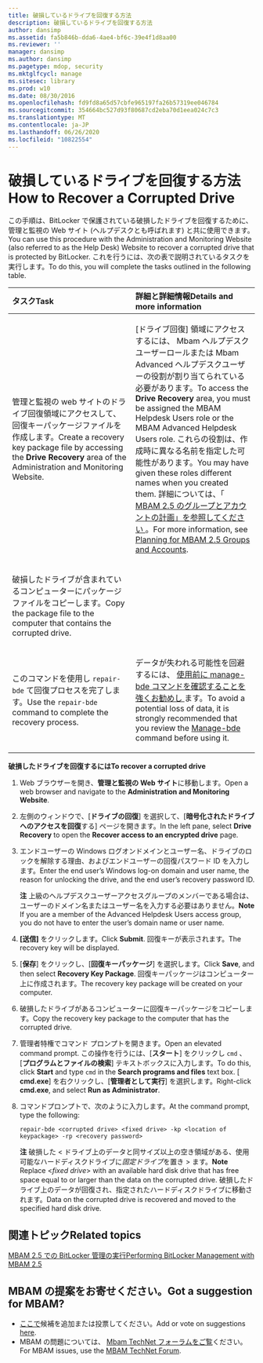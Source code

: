 ```yaml
---
title: 破損しているドライブを回復する方法
description: 破損しているドライブを回復する方法
author: dansimp
ms.assetid: fa5b846b-dda6-4ae4-bf6c-39e4f1d8aa00
ms.reviewer: ''
manager: dansimp
ms.author: dansimp
ms.pagetype: mdop, security
ms.mktglfcycl: manage
ms.sitesec: library
ms.prod: w10
ms.date: 08/30/2016
ms.openlocfilehash: fd9fd8a65d57cbfe965197fa26b57319ee046784
ms.sourcegitcommit: 354664bc527d93f80687cd2eba70d1eea024c7c3
ms.translationtype: MT
ms.contentlocale: ja-JP
ms.lasthandoff: 06/26/2020
ms.locfileid: "10822554"
---
```

# <span data-ttu-id="9a4ad-103">破損しているドライブを回復する方法</span><span class="sxs-lookup"><span data-stu-id="9a4ad-103">How to Recover a Corrupted Drive</span></span>


<span data-ttu-id="9a4ad-104">この手順は、BitLocker で保護されている破損したドライブを回復するために、管理と監視の Web サイト (ヘルプデスクとも呼ばれます) と共に使用できます。</span><span class="sxs-lookup"><span data-stu-id="9a4ad-104">You can use this procedure with the Administration and Monitoring Website (also referred to as the Help Desk) Website to recover a corrupted drive that is protected by BitLocker.</span></span> <span data-ttu-id="9a4ad-105">これを行うには、次の表で説明されているタスクを実行します。</span><span class="sxs-lookup"><span data-stu-id="9a4ad-105">To do this, you will complete the tasks outlined in the following table.</span></span>

<table>
<colgroup>
<col width="50%" />
<col width="50%" />
</colgroup>
<thead>
<tr class="header">
<th align="left"><span data-ttu-id="9a4ad-106">タスク</span><span class="sxs-lookup"><span data-stu-id="9a4ad-106">Task</span></span></th>
<th align="left"><span data-ttu-id="9a4ad-107">詳細と詳細情報</span><span class="sxs-lookup"><span data-stu-id="9a4ad-107">Details and more information</span></span></th>
</tr>
</thead>
<tbody>
<tr class="odd">
<td align="left"><p><span data-ttu-id="9a4ad-108"><strong> </strong> 管理と監視の web サイトのドライブ回復領域にアクセスして、回復キーパッケージファイルを作成します。</span><span class="sxs-lookup"><span data-stu-id="9a4ad-108">Create a recovery key package file by accessing the <strong>Drive Recovery</strong> area of the Administration and Monitoring Website.</span></span></p></td>
<td align="left"><p><span data-ttu-id="9a4ad-109">[ドライブ回復] 領域にアクセスするには、 <strong> </strong> Mbam ヘルプデスクユーザーロールまたは Mbam Advanced ヘルプデスクユーザーの役割が割り当てられている必要があります。</span><span class="sxs-lookup"><span data-stu-id="9a4ad-109">To access the <strong>Drive Recovery</strong> area, you must be assigned the MBAM Helpdesk Users role or the MBAM Advanced Helpdesk Users role.</span></span> <span data-ttu-id="9a4ad-110">これらの役割は、作成時に異なる名前を指定した可能性があります。</span><span class="sxs-lookup"><span data-stu-id="9a4ad-110">You may have given these roles different names when you created them.</span></span> <span data-ttu-id="9a4ad-111">詳細については、「 <a href="planning-for-mbam-25-groups-and-accounts.md#bkmk-helpdesk-roles" data-raw-source="[Planning for MBAM 2.5 Groups and Accounts](planning-for-mbam-25-groups-and-accounts.md#bkmk-helpdesk-roles)"> MBAM 2.5 のグループとアカウントの計画」を参照してください </a> 。</span><span class="sxs-lookup"><span data-stu-id="9a4ad-111">For more information, see <a href="planning-for-mbam-25-groups-and-accounts.md#bkmk-helpdesk-roles" data-raw-source="[Planning for MBAM 2.5 Groups and Accounts](planning-for-mbam-25-groups-and-accounts.md#bkmk-helpdesk-roles)">Planning for MBAM 2.5 Groups and Accounts</a>.</span></span></p></td>
</tr>
<tr class="even">
<td align="left"><p><span data-ttu-id="9a4ad-112">破損したドライブが含まれているコンピューターにパッケージファイルをコピーします。</span><span class="sxs-lookup"><span data-stu-id="9a4ad-112">Copy the package file to the computer that contains the corrupted drive.</span></span></p></td>
<td align="left"><p></p></td>
</tr>
<tr class="odd">
<td align="left"><p><span data-ttu-id="9a4ad-113">このコマンドを使用し <code>repair-bde</code> て回復プロセスを完了します。</span><span class="sxs-lookup"><span data-stu-id="9a4ad-113">Use the <code>repair-bde</code> command to complete the recovery process.</span></span></p></td>
<td align="left"><p><span data-ttu-id="9a4ad-114">データが失われる可能性を回避するには、 <a href="https://go.microsoft.com/fwlink/?LinkId=393567" data-raw-source="[Manage-bde](https://go.microsoft.com/fwlink/?LinkId=393567)"> 使用前に manage-bde コマンドを確認することを強くお勧めし </a> ます。</span><span class="sxs-lookup"><span data-stu-id="9a4ad-114">To avoid a potential loss of data, it is strongly recommended that you review the <a href="https://go.microsoft.com/fwlink/?LinkId=393567" data-raw-source="[Manage-bde](https://go.microsoft.com/fwlink/?LinkId=393567)">Manage-bde</a> command before using it.</span></span></p></td>
</tr>
</tbody>
</table>

 

**<span data-ttu-id="9a4ad-115">破損したドライブを回復するには</span><span class="sxs-lookup"><span data-stu-id="9a4ad-115">To recover a corrupted drive</span></span>**

1.  <span data-ttu-id="9a4ad-116">Web ブラウザーを開き、**管理と監視の Web サイト**に移動します。</span><span class="sxs-lookup"><span data-stu-id="9a4ad-116">Open a web browser and navigate to the **Administration and Monitoring Website**.</span></span>

2.  <span data-ttu-id="9a4ad-117">左側のウィンドウで、[**ドライブの回復**] を選択して、[**暗号化されたドライブへのアクセスを回復**する] ページを開きます。</span><span class="sxs-lookup"><span data-stu-id="9a4ad-117">In the left pane, select **Drive Recovery** to open the **Recover access to an encrypted drive** page.</span></span>

3.  <span data-ttu-id="9a4ad-118">エンドユーザーの Windows ログオンドメインとユーザー名、ドライブのロックを解除する理由、およびエンドユーザーの回復パスワード ID を入力します。</span><span class="sxs-lookup"><span data-stu-id="9a4ad-118">Enter the end user’s Windows log-on domain and user name, the reason for unlocking the drive, and the end user’s recovery password ID.</span></span>

    <span data-ttu-id="9a4ad-119">**注** 上級のヘルプデスクユーザーアクセスグループのメンバーである場合は、ユーザーのドメイン名またはユーザー名を入力する必要はありません。</span><span class="sxs-lookup"><span data-stu-id="9a4ad-119">**Note** If you are a member of the Advanced Helpdesk Users access group, you do not have to enter the user’s domain name or user name.</span></span>

     

4.  <span data-ttu-id="9a4ad-120">**[送信]** をクリックします。</span><span class="sxs-lookup"><span data-stu-id="9a4ad-120">Click **Submit**.</span></span> <span data-ttu-id="9a4ad-121">回復キーが表示されます。</span><span class="sxs-lookup"><span data-stu-id="9a4ad-121">The recovery key will be displayed.</span></span>

5.  <span data-ttu-id="9a4ad-122">[**保存**] をクリックし、[**回復キーパッケージ**] を選択します。</span><span class="sxs-lookup"><span data-stu-id="9a4ad-122">Click **Save**, and then select **Recovery Key Package**.</span></span> <span data-ttu-id="9a4ad-123">回復キーパッケージはコンピューター上に作成されます。</span><span class="sxs-lookup"><span data-stu-id="9a4ad-123">The recovery key package will be created on your computer.</span></span>

6.  <span data-ttu-id="9a4ad-124">破損したドライブがあるコンピューターに回復キーパッケージをコピーします。</span><span class="sxs-lookup"><span data-stu-id="9a4ad-124">Copy the recovery key package to the computer that has the corrupted drive.</span></span>

7.  <span data-ttu-id="9a4ad-125">管理者特権でコマンド プロンプトを開きます。</span><span class="sxs-lookup"><span data-stu-id="9a4ad-125">Open an elevated command prompt.</span></span> <span data-ttu-id="9a4ad-126">この操作を行うには、[**スタート**] をクリックし `cmd` 、[**プログラムとファイルの検索**] テキストボックスに入力します。</span><span class="sxs-lookup"><span data-stu-id="9a4ad-126">To do this, click **Start** and type `cmd` in the **Search programs and files** text box.</span></span> <span data-ttu-id="9a4ad-127">[ **cmd.exe**] を右クリックし、[**管理者として実行**] を選択します。</span><span class="sxs-lookup"><span data-stu-id="9a4ad-127">Right-click **cmd.exe**, and select **Run as Administrator**.</span></span>

8.  <span data-ttu-id="9a4ad-128">コマンドプロンプトで、次のように入力します。</span><span class="sxs-lookup"><span data-stu-id="9a4ad-128">At the command prompt, type the following:</span></span>

    `repair-bde <corrupted drive> <fixed drive> -kp <location of keypackage> -rp <recovery password>`

    <span data-ttu-id="9a4ad-129">**注** 破損した &lt; ドライブ上のデータと同サイズ以上の空き領域がある、使用可能なハードディスクドライブに*固定ドライブ*を置き &gt; ます。</span><span class="sxs-lookup"><span data-stu-id="9a4ad-129">**Note** Replace &lt;*fixed drive*&gt; with an available hard disk drive that has free space equal to or larger than the data on the corrupted drive.</span></span> <span data-ttu-id="9a4ad-130">破損したドライブ上のデータが回復され、指定されたハードディスクドライブに移動されます。</span><span class="sxs-lookup"><span data-stu-id="9a4ad-130">Data on the corrupted drive is recovered and moved to the specified hard disk drive.</span></span>

     


## <span data-ttu-id="9a4ad-131">関連トピック</span><span class="sxs-lookup"><span data-stu-id="9a4ad-131">Related topics</span></span>


[<span data-ttu-id="9a4ad-132">MBAM 2.5 での BitLocker 管理の実行</span><span class="sxs-lookup"><span data-stu-id="9a4ad-132">Performing BitLocker Management with MBAM 2.5</span></span>](performing-bitlocker-management-with-mbam-25.md)

 
## <span data-ttu-id="9a4ad-133">MBAM の提案をお寄せください。</span><span class="sxs-lookup"><span data-stu-id="9a4ad-133">Got a suggestion for MBAM?</span></span>
- <span data-ttu-id="9a4ad-134">[ここで](http://mbam.uservoice.com/forums/268571-microsoft-bitlocker-administration-and-monitoring)候補を追加または投票してください。</span><span class="sxs-lookup"><span data-stu-id="9a4ad-134">Add or vote on suggestions [here](http://mbam.uservoice.com/forums/268571-microsoft-bitlocker-administration-and-monitoring).</span></span> 
- <span data-ttu-id="9a4ad-135">MBAM の問題については、 [Mbam TechNet フォーラムをご覧](https://social.technet.microsoft.com/Forums/home?forum=mdopmbam)ください。</span><span class="sxs-lookup"><span data-stu-id="9a4ad-135">For MBAM issues, use the [MBAM TechNet Forum](https://social.technet.microsoft.com/Forums/home?forum=mdopmbam).</span></span>
 





